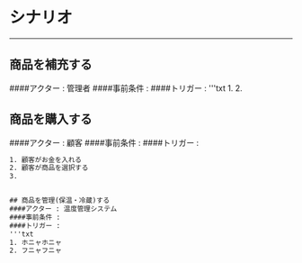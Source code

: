 # シナリオ
----------
## 商品を補充する
####アクター : 管理者
####事前条件 : 
####トリガー : 
'''txt
1. 
2. 


## 商品を購入する
####アクター : 顧客
####事前条件 : 
####トリガー :
```txt
1. 顧客がお金を入れる
2. 顧客が商品を選択する
3. 


## 商品を管理(保温・冷蔵)する
####アクター : 温度管理システム
####事前条件 : 
####トリガー : 
'''txt
1. ホニャホニャ
2. フニャフニャ

